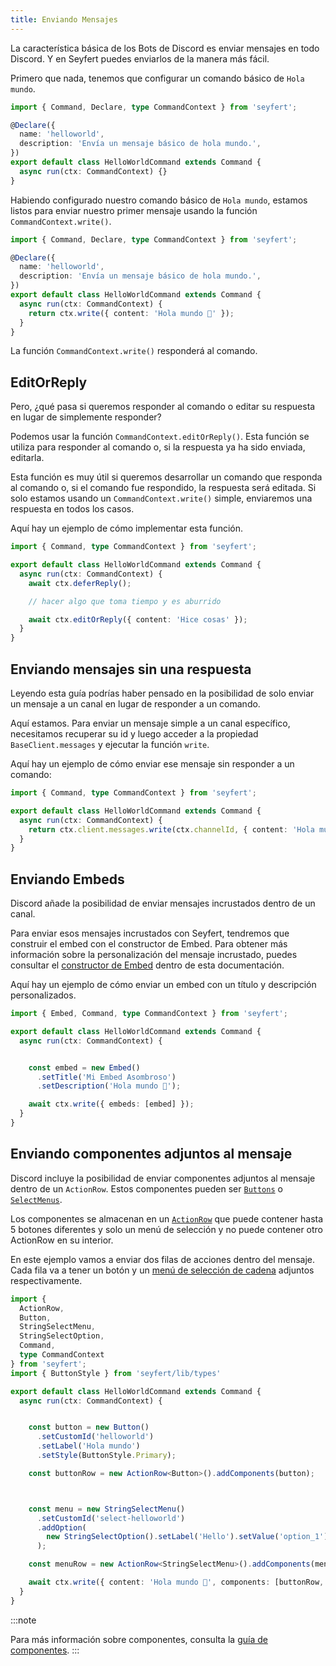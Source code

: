 ```yaml
---
title: Enviando Mensajes
---
```


La característica básica de los Bots de Discord es enviar mensajes en todo Discord. Y en Seyfert puedes enviarlos de la manera más fácil.

Primero que nada, tenemos que configurar un comando básico de `Hola mundo`.

```ts twoslash title="src/commands/helloworld.ts" showLineNumbers
import { Command, Declare, type CommandContext } from 'seyfert';

@Declare({
  name: 'helloworld',
  description: 'Envía un mensaje básico de hola mundo.',
})
export default class HelloWorldCommand extends Command {
  async run(ctx: CommandContext) {}
}
```

Habiendo configurado nuestro comando básico de `Hola mundo`, estamos listos para enviar nuestro primer mensaje usando la función `CommandContext.write()`.

```ts twoslash title="src/commands/helloworld.ts" ins={12} showLineNumbers
import { Command, Declare, type CommandContext } from 'seyfert';

@Declare({
  name: 'helloworld',
  description: 'Envía un mensaje básico de hola mundo.',
})
export default class HelloWorldCommand extends Command {
  async run(ctx: CommandContext) {
    return ctx.write({ content: 'Hola mundo 👋' });
  }
}
```

La función `CommandContext.write()` responderá al comando.

## EditOrReply

Pero, ¿qué pasa si queremos responder al comando o editar su respuesta en lugar de simplemente responder?

Podemos usar la función `CommandContext.editOrReply()`. Esta función se utiliza para responder al comando o, si la respuesta ya ha sido enviada, editarla.

Esta función es muy útil si queremos desarrollar un comando que responda al comando o, si el comando fue respondido, la respuesta será editada. Si solo estamos usando un `CommandContext.write()` simple, enviaremos una respuesta en todos los casos.

Aquí hay un ejemplo de cómo implementar esta función.

```ts twoslash title="src/commands/helloworld.ts" ins={5,9} showLineNumbers
import { Command, type CommandContext } from 'seyfert';

export default class HelloWorldCommand extends Command {
  async run(ctx: CommandContext) {
    await ctx.deferReply();

    // hacer algo que toma tiempo y es aburrido

    await ctx.editOrReply({ content: 'Hice cosas' });
  }
}
```

## Enviando mensajes sin una respuesta

Leyendo esta guía podrías haber pensado en la posibilidad de solo enviar un mensaje a un canal en lugar de responder a un comando.

Aquí estamos. Para enviar un mensaje simple a un canal específico, necesitamos recuperar su id y luego acceder a la propiedad `BaseClient.messages` y ejecutar la función `write`.

Aquí hay un ejemplo de cómo enviar ese mensaje sin responder a un comando:

```ts twoslash title="src/commands/helloworld.ts" ins={5} showLineNumbers
import { Command, type CommandContext } from 'seyfert';

export default class HelloWorldCommand extends Command {
  async run(ctx: CommandContext) {
    return ctx.client.messages.write(ctx.channelId, { content: 'Hola mundo 👋' });
  }
}
```

## Enviando Embeds

Discord añade la posibilidad de enviar mensajes incrustados dentro de un canal.

Para enviar esos mensajes incrustados con Seyfert, tendremos que construir el embed con el constructor de Embed. Para obtener más información sobre la personalización del mensaje incrustado, puedes consultar el [constructor de Embed](https://github.com/tiramisulabs/seyfert/blob/455ed12b0ebcb3ddf55bc8b3274b0ce904becc62/src/builders/Embed.ts#L13) dentro de esta documentación.

Aquí hay un ejemplo de cómo enviar un embed con un título y descripción personalizados.

```ts twoslash title="src/commands/helloworld.ts" {1} {"1. Ah sí, los constructores.":6-9} ins={11} showLineNumbers
import { Embed, Command, type CommandContext } from 'seyfert';

export default class HelloWorldCommand extends Command {
  async run(ctx: CommandContext) {


    const embed = new Embed()
      .setTitle('Mi Embed Asombroso')
      .setDescription('Hola mundo 👋');

    await ctx.write({ embeds: [embed] });
  }
}
```

## Enviando componentes adjuntos al mensaje

Discord incluye la posibilidad de enviar componentes adjuntos al mensaje dentro de un `ActionRow`. Estos componentes pueden ser [`Buttons`](https://github.com/tiramisulabs/seyfert/blob/455ed12b0ebcb3ddf55bc8b3274b0ce904becc62/src/builders/Button.ts#L8) o [`SelectMenus`](https://github.com/tiramisulabs/seyfert/blob/455ed12b0ebcb3ddf55bc8b3274b0ce904becc62/src/builders/SelectMenu.ts#L60).

Los componentes se almacenan en un [`ActionRow`](https://github.com/tiramisulabs/seyfert/blob/455ed12b0ebcb3ddf55bc8b3274b0ce904becc62/src/builders/ActionRow.ts#L16) que puede contener hasta 5 botones diferentes y solo un menú de selección y no puede contener otro ActionRow en su interior.

En este ejemplo vamos a enviar dos filas de acciones dentro del mensaje. Cada fila va a tener un botón y un [menú de selección de cadena](https://github.com/tiramisulabs/seyfert/blob/455ed12b0ebcb3ddf55bc8b3274b0ce904becc62/src/builders/SelectMenu.ts#L276) adjuntos respectivamente.

```ts twoslash title="src/commands/helloworld.ts" ins={1-7} {"1. Construir botón": 14-21} {"2. Construir selectmenu": 23-32} ins={32} showLineNumbers
import {
  ActionRow,
  Button,
  StringSelectMenu,
  StringSelectOption,
  Command,
  type CommandContext
} from 'seyfert';
import { ButtonStyle } from 'seyfert/lib/types'

export default class HelloWorldCommand extends Command {
  async run(ctx: CommandContext) {


    const button = new Button()
      .setCustomId('helloworld')
      .setLabel('Hola mundo')
      .setStyle(ButtonStyle.Primary);

    const buttonRow = new ActionRow<Button>().addComponents(button);



    const menu = new StringSelectMenu()
      .setCustomId('select-helloworld')
      .addOption(
        new StringSelectOption().setLabel('Hello').setValue('option_1')
      );

    const menuRow = new ActionRow<StringSelectMenu>().addComponents(menu);

    await ctx.write({ content: 'Hola mundo 👋', components: [buttonRow, menuRow] });
  }
}
```

:::note

Para más información sobre componentes, consulta la [guía de componentes](/es/components/building-components).
:::
